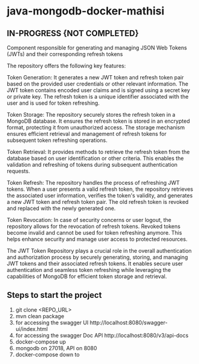 # java-mongodb-docker-mathisi
## IN-PROGRESS {NOT COMPLETED}
Component responsible for generating and managing JSON Web Tokens (JWTs) and their corresponding refresh tokens

The repository offers the following key features:

Token Generation: It generates a new JWT token and refresh token pair based on the provided user credentials or other relevant information. The JWT token contains encoded user claims and is signed using a secret key or private key. The refresh token is a unique identifier associated with the user and is used for token refreshing.

Token Storage: The repository securely stores the refresh token in a MongoDB database. It ensures the refresh token is stored in an encrypted format, protecting it from unauthorized access. The storage mechanism ensures efficient retrieval and management of refresh tokens for subsequent token refreshing operations.

Token Retrieval: It provides methods to retrieve the refresh token from the database based on user identification or other criteria. This enables the validation and refreshing of tokens during subsequent authentication requests.

Token Refresh: The repository handles the process of refreshing JWT tokens. When a user presents a valid refresh token, the repository retrieves the associated user information, verifies the token's validity, and generates a new JWT token and refresh token pair. The old refresh token is revoked and replaced with the newly generated one.

Token Revocation: In case of security concerns or user logout, the repository allows for the revocation of refresh tokens. Revoked tokens become invalid and cannot be used for token refreshing anymore. This helps enhance security and manage user access to protected resources.

The JWT Token Repository plays a crucial role in the overall authentication and authorization process by securely generating, storing, and managing JWT tokens and their associated refresh tokens. It enables secure user authentication and seamless token refreshing while leveraging the capabilities of MongoDB for efficient token storage and retrieval.

## Steps to start the project
1. git clone <REPO_URL>
2. mvn clean package
3. for accessing the swagger UI http://localhost:8080/swagger-ui/index.html
4. for accessing the swagger Doc API http://localhost:8080/v3/api-docs
5. docker-compose up
4. mongodb on 27018, API on 8080
5. docker-compose down to <stop>
